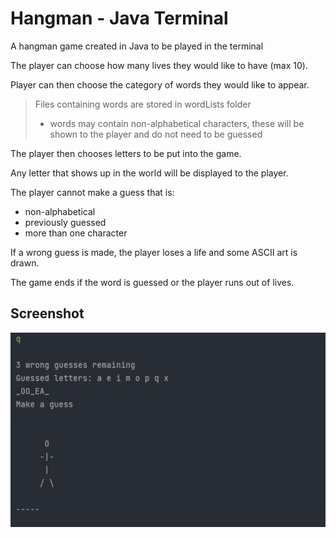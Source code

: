 # Hangman - Java Terminal

A hangman game created in Java to be played in the terminal

The player can choose how many lives they would like to have (max 10).

Player can then choose the category of words they would like to appear.

> Files containing words are stored in wordLists folder
> - words may contain non-alphabetical characters, these will be shown to the player and do not need to be guessed

The player then chooses letters to be put into the game.

Any letter that shows up in the world will be displayed to the player.

The player cannot make a guess that is:
- non-alphabetical
- previously guessed
- more than one character

If a wrong guess is made, the player loses a life and some ASCII art is drawn.

The game ends if the word is guessed or the player runs out of lives.

## Screenshot
![Screenshot](/screenshots/Screenshot%202022-10-03%20144322.jpg)